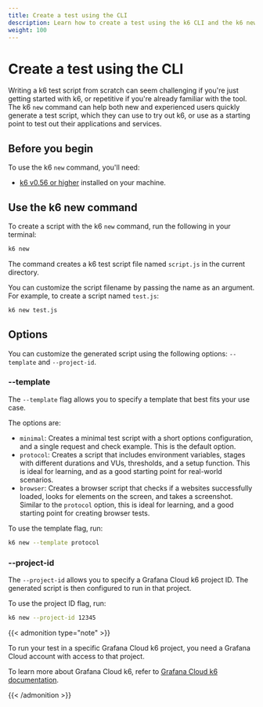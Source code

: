 ```yaml
---
title: Create a test using the CLI
description: Learn how to create a test using the k6 CLI and the k6 new command.
weight: 100
---
```


# Create a test using the CLI

Writing a k6 test script from scratch can seem challenging if you're just getting started with k6, or repetitive if you're already familiar with the tool. The k6 `new` command can help both new and experienced users quickly generate a test script, which they can use to try out k6, or use as a starting point to test out their applications and services.

## Before you begin

To use the k6 `new` command, you'll need:

- [k6 v0.56 or higher](https://grafana.com/docs/k6/<K6_VERSION>/set-up/install-k6/) installed on your machine.

## Use the k6 new command

To create a script with the k6 `new` command, run the following in your terminal:

```bash
k6 new
```

The command creates a k6 test script file named `script.js` in the current directory.

You can customize the script filename by passing the name as an argument. For example, to create a script named `test.js`:

```bash
k6 new test.js
```

## Options

You can customize the generated script using the following options: `--template` and `--project-id`.

### --template

The `--template` flag allows you to specify a template that best fits your use case.

The options are:

- `minimal`: Creates a minimal test script with a short options configuration, and a single request and check example. This is the default option.
- `protocol`: Creates a script that includes environment variables, stages with different durations and VUs, thresholds, and a setup function. This is ideal for learning, and as a good starting point for real-world scenarios.
- `browser`: Creates a browser script that checks if a websites successfully loaded, looks for elements on the screen, and takes a screenshot. Similar to the `protocol` option, this is ideal for learning, and a good starting point for creating browser tests.

To use the template flag, run:

```bash
k6 new --template protocol
```

### --project-id

The `--project-id` allows you to specify a Grafana Cloud k6 project ID. The generated script is then configured to run in that project.

To use the project ID flag, run:

```bash
k6 new --project-id 12345
```

{{< admonition type="note" >}}

To run your test in a specific Grafana Cloud k6 project, you need a Grafana Cloud account with access to that project.

To learn more about Grafana Cloud k6, refer to [Grafana Cloud k6 documentation](https://grafana.com/docs/grafana-cloud/testing/k6/).

{{< /admonition >}}
